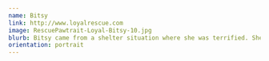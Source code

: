 ```yaml
---
name: Bitsy
link: http://www.loyalrescue.com
image: RescuePawtrait-Loyal-Bitsy-10.jpg
blurb: Bitsy came from a shelter situation where she was terrified. She's now thriving in a home environment and can't wait to meet her forever family! Bitsy is a Dachshund/Lhasa Apso mix and is about 3 years old.
orientation: portrait
---
```


